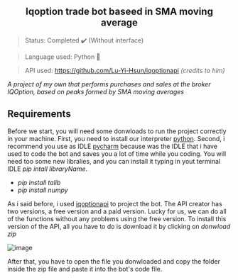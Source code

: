 <h2 align="center">Iqoption trade bot baseed in SMA moving average </h2>

>Status: Completed ✔️ (Without interface)


>Language used: Python 🐍

>API used: https://github.com/Lu-Yi-Hsun/iqoptionapi <i>(credits to him)</i>


*A project of my own that performs purchases and sales at the broker IQOption, based on peaks formed by SMA moving averages*

## Requirements
Before we start, you will need some donwloads to run the project correctly in your machine. First, you need to install our interpreter [python](https://www.python.org/downloads/). Second, i recommend you use as IDLE [pycharm](https://www.jetbrains.com/pt-br/pycharm/download/) because was the IDLE that i have used to code the bot and saves you a lot of time while you coding.
You will need too some new libralies, and you can install it typing in yout terminal IDLE _pip intall libraryName_. 
* _pip install talib_
* _pip install numpy_

As i said before, i used [iqoptionapi](https://github.com/Lu-Yi-Hsun/iqoptionapi/) to project the bot. The API creator has two versions, a free version and a paid version. Lucky for us, we can do all of the functions without any problems using the free version. To install this version of the API, all you have to do is download it by clicking on _donwload zip_

![image](https://user-images.githubusercontent.com/85650237/137520470-c4b4b993-dee6-4ea2-84f0-8a001f86c8e3.png)

After that, you have to open the file you donwloaded and copy the folder inside the zip file and paste it into the bot's code file.





